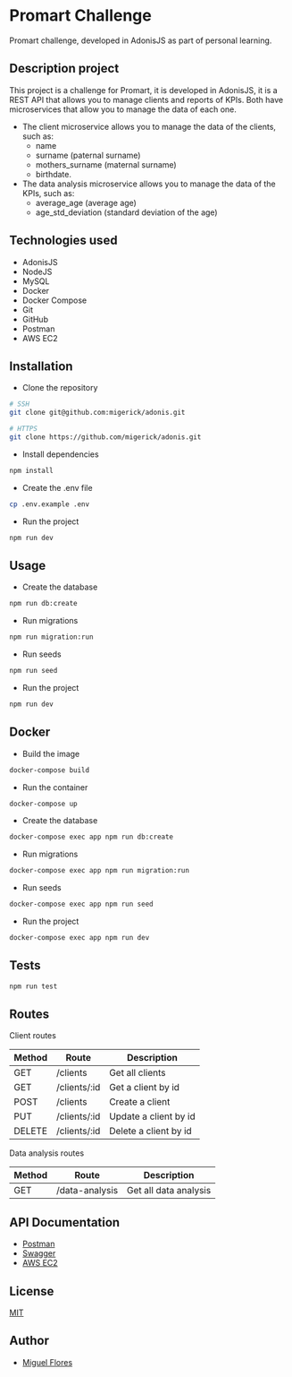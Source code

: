 # Promart Challenge
Promart challenge, developed in AdonisJS as part of personal learning.

## Description project
This project is a challenge for Promart, it is developed in AdonisJS, it is a REST API that allows you to manage clients and reports of KPIs.
Both have microservices that allow you to manage the data of each one. 
- The client microservice allows you to manage the data of the clients, such as: 
  - name
  - surname (paternal surname)
  - mothers_surname (maternal surname)
  - birthdate. 
- The data analysis microservice allows you to manage the data of the KPIs, such as:
  - average_age (average age)
  - age_std_deviation (standard deviation of the age)

## Technologies used
- AdonisJS
- NodeJS
- MySQL
- Docker
- Docker Compose
- Git
- GitHub
- Postman
- AWS EC2

## Installation
- Clone the repository

```bash
# SSH
git clone git@github.com:migerick/adonis.git

# HTTPS
git clone https://github.com/migerick/adonis.git
```

- Install dependencies

```bash
npm install
```

- Create the .env file

```bash
cp .env.example .env
```

- Run the project

```bash
npm run dev
```

## Usage
- Create the database

```bash
npm run db:create
```

- Run migrations

```bash
npm run migration:run
```

- Run seeds

```bash
npm run seed
```

- Run the project

```bash
npm run dev
```

## Docker
- Build the image

```bash
docker-compose build
```

- Run the container

```bash
docker-compose up
```

- Create the database

```bash
docker-compose exec app npm run db:create
```

- Run migrations

```bash
docker-compose exec app npm run migration:run
```

- Run seeds

```bash
docker-compose exec app npm run seed
```

- Run the project

```bash
docker-compose exec app npm run dev
```

## Tests

```bash
npm run test
```

## Routes
Client routes

| Method | Route | Description |
| --- | --- | --- |
| GET | /clients | Get all clients |
| GET | /clients/:id | Get a client by id |
| POST | /clients | Create a client |
| PUT | /clients/:id | Update a client by id |
| DELETE | /clients/:id | Delete a client by id |

Data analysis routes

| Method | Route | Description |
| --- | --- | --- |
| GET | /data-analysis | Get all data analysis |


## API Documentation
- [Postman](https://documenter.getpostman.com/view/13263160/Tz5qZK7o)
- [Swagger](https://app.swaggerhub.com/apis-docs/migerick/promart-challenge/1.0.0)
- [AWS EC2](http://ec2-18-117-84-227.us-east-2.compute.amazonaws.com:3333/docs)

## License
[MIT](https://choosealicense.com/licenses/mit/)

## Author
- [Miguel Flores](https://www.linkedin.com/in/miguelflores-ing/)

